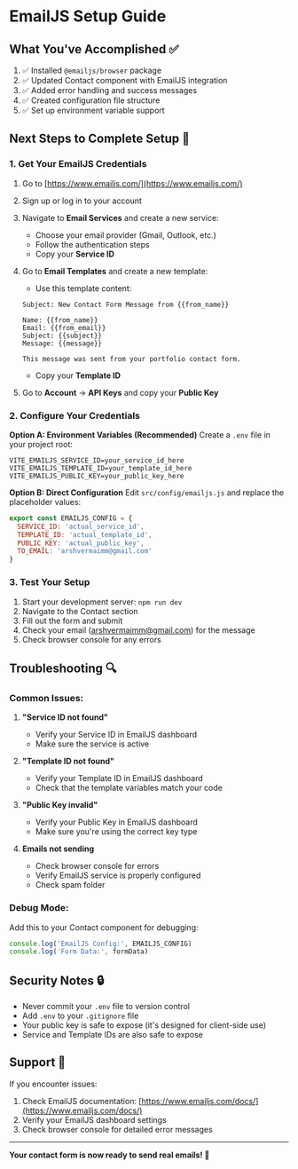 # EmailJS Setup Guide

## What You've Accomplished ✅

1. ✅ Installed `@emailjs/browser` package
2. ✅ Updated Contact component with EmailJS integration
3. ✅ Added error handling and success messages
4. ✅ Created configuration file structure
5. ✅ Set up environment variable support

## Next Steps to Complete Setup 🔧

### 1. Get Your EmailJS Credentials

1. Go to [https://www.emailjs.com/](https://www.emailjs.com/)
2. Sign up or log in to your account
3. Navigate to **Email Services** and create a new service:
   - Choose your email provider (Gmail, Outlook, etc.)
   - Follow the authentication steps
   - Copy your **Service ID**

4. Go to **Email Templates** and create a new template:
   - Use this template content:
   ```
   Subject: New Contact Form Message from {{from_name}}
   
   Name: {{from_name}}
   Email: {{from_email}}
   Subject: {{subject}}
   Message: {{message}}
   
   This message was sent from your portfolio contact form.
   ```
   - Copy your **Template ID**

5. Go to **Account** → **API Keys** and copy your **Public Key**

### 2. Configure Your Credentials

**Option A: Environment Variables (Recommended)**
Create a `.env` file in your project root:
```env
VITE_EMAILJS_SERVICE_ID=your_service_id_here
VITE_EMAILJS_TEMPLATE_ID=your_template_id_here
VITE_EMAILJS_PUBLIC_KEY=your_public_key_here
```

**Option B: Direct Configuration**
Edit `src/config/emailjs.js` and replace the placeholder values:
```javascript
export const EMAILJS_CONFIG = {
  SERVICE_ID: 'actual_service_id',
  TEMPLATE_ID: 'actual_template_id',
  PUBLIC_KEY: 'actual_public_key',
  TO_EMAIL: 'arshvermaimm@gmail.com'
}
```

### 3. Test Your Setup

1. Start your development server: `npm run dev`
2. Navigate to the Contact section
3. Fill out the form and submit
4. Check your email (arshvermaimm@gmail.com) for the message
5. Check browser console for any errors

## Troubleshooting 🔍

### Common Issues:

1. **"Service ID not found"**
   - Verify your Service ID in EmailJS dashboard
   - Make sure the service is active

2. **"Template ID not found"**
   - Verify your Template ID in EmailJS dashboard
   - Check that the template variables match your code

3. **"Public Key invalid"**
   - Verify your Public Key in EmailJS dashboard
   - Make sure you're using the correct key type

4. **Emails not sending**
   - Check browser console for errors
   - Verify EmailJS service is properly configured
   - Check spam folder

### Debug Mode:
Add this to your Contact component for debugging:
```javascript
console.log('EmailJS Config:', EMAILJS_CONFIG)
console.log('Form Data:', formData)
```

## Security Notes 🔒

- Never commit your `.env` file to version control
- Add `.env` to your `.gitignore` file
- Your public key is safe to expose (it's designed for client-side use)
- Service and Template IDs are also safe to expose

## Support 📧

If you encounter issues:
1. Check EmailJS documentation: [https://www.emailjs.com/docs/](https://www.emailjs.com/docs/)
2. Verify your EmailJS dashboard settings
3. Check browser console for detailed error messages

---

**Your contact form is now ready to send real emails! 🎉**
